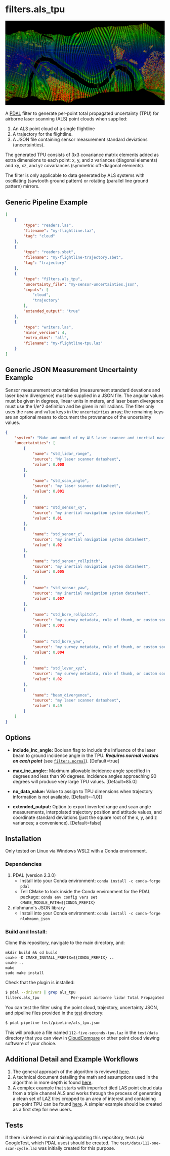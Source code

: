 # filters.als_tpu

![](doc/img/flightline111-StdZ-large.png)

A [PDAL](https://pdal.io/index.html) filter to generate per-point total propagated uncertainty (TPU) for airborne laser scanning (ALS) point clouds when supplied:

1. An ALS point cloud of a single flightline
2. A trajectory for the flightline.
3. A JSON file containing sensor measurement standard deviations (uncertainties).

The generated TPU consists of 3x3 covariance matrix elements added as extra dimensions to each point: x, y, and z variances (diagonal elements) and xy, xz, and yz covariances (symmetric off-diagonal elements).

The filter is only applicable to data generated by ALS systems with oscillating (sawtooth ground pattern) or rotating (parallel line ground pattern) mirrors.


## Generic Pipeline Example

```json
[
    {
        "type": "readers.las",
        "filename": "my-flightline.laz",
        "tag": "cloud"
    },
    {
        "type": "readers.sbet",
        "filename": "my-flightline-trajectory.sbet",
        "tag": "trajectory"
    },
    {
        "type": "filters.als_tpu",
        "uncertainty_file": "my-sensor-uncertainties.json",
        "inputs": [
            "cloud",
            "trajectory"
        ],
        "extended_output": "true"
    },
    {
        "type": "writers.las",
        "minor_version": 4,
        "extra_dims": "all",
        "filename": "my-flightline-tpu.laz"
    }
]
```


## Generic JSON Measurement Uncertainty Example

Sensor measurement uncertainties (measurement standard devations and laser beam divergence) must be supplied in a JSON file. The angular values must be given in degrees, linear units in meters, and laser beam divergence must use the 1/e^2 definition and be given in milliradians. The filter only uses the `name` and `value` keys in the `uncertainties` array; the remaining keys are an optional means to document the provenance of the uncertainty values.

```json
{
    "system": "Make and model of my ALS laser scanner and inertial navigation system",
    "uncertainties": [
        {
            "name": "std_lidar_range",
            "source": "My laser scanner datasheet",
            "value": 0.008
        },
        {
            "name": "std_scan_angle",
            "source": "my laser scanner datasheet",
            "value": 0.001
        },
        {
            "name": "std_sensor_xy",
            "source": "my inertial navigation system datasheet",
            "value": 0.01
        },
        {
            "name": "std_sensor_z",
            "source": "my inertial navigation system datasheet",
            "value": 0.02
        },
        {
            "name": "std_sensor_rollpitch",
            "source": "my inertial navigation system datasheet",
            "value": 0.005
        },
        {
            "name": "std_sensor_yaw",
            "source": "my inertial navigation system datasheet",
            "value": 0.007
        },
        {
            "name": "std_bore_rollpitch",
            "source": "my survey metadata, rule of thumb, or custom source",
            "value": 0.001
        },
        {
            "name": "std_bore_yaw",
            "source": "my survey metadata, rule of thumb, or custom source",
            "value": 0.004
        },
        {
            "name": "std_lever_xyz",
            "source": "my survey metadata, rule of thumb, or custom source",
            "value": 0.02
        },
        {
            "name": "beam_divergence",
            "source": "my laser scanner datasheet",
            "value": 0.49
        }
    ]
}
```


## Options

* **include_inc_angle:** Boolean flag to include the influence of the laser beam to ground incidence angle in the TPU. **_Requires normal vectors on each point_** (see [`filters.normal`](https://pdal.io/stages/filters.normal.html?highlight=filters%20normal)). [Default=true]

* **max_inc_angle::** Maximum allowable incidence angle specified in degrees and less than 90 degrees. Incidence angles approaching 90 degrees will produce very large TPU values. [Default=85.0]

* **no_data_value:** Value to assign to TPU dimensions when trajectory information is not available. [Default=-1.0]]
        
* **extended_output:** Option to export inverted range and scan angle measurements, interpolated trajectory position and attitude values, and coordinate standard deviations (just the square root of the x, y, and z variances; a convenience). [Default=false]


## Installation

Only tested on Linux via Windows WSL2 with a Conda environment.

### Dependencies

1. PDAL (version 2.3.0)
    * Install into your Conda environment: `conda install -c conda-forge pdal`
    * Tell CMake to look inside the Conda environment for the PDAL package: `conda env config vars set CMAKE_MODULE_PATH=${CONDA_PREFIX}`
2. nlohmann's JSON library
    * Install into your Conda environment: `conda install -c conda-forge nlohmann_json`

### Build and Install:

Clone this repository, navigate to the main directory, and:

```
mkdir build && cd build
cmake -D CMAKE_INSTALL_PREFIX=${CONDA_PREFIX} ..
cmake ..
make
sudo make install
```

Check that the plugin is installed:

```bash
$ pdal --drivers | grep als_tpu
filters.als_tpu              Per-point airborne lidar Total Propagated Uncertainty (TPU) via a generic sensor model
```

You can test the filter using the point cloud, trajectory, uncertainty JSON, and pipeline files provided in the [test](./test/) directory:

```bash
$ pdal pipeline test/pipeline/als_tpu.json
```

This will produce a file named `112-five-seconds-tpu.laz` in the `test/data` directory that you can view in [CloudCompare](https://www.danielgm.net/cc/) or other point cloud viewing software of your choice.


## Additional Detail and Example Workflows

1. The general approach of the algorithm is reviewed [here](doc/details.md).
2. A technical document detailing the math and assumptions used in the algorithm in more depth is found [here](doc/technical/ALS_TPU_Technical_Document.pdf).
3. A complex example that starts with imperfect tiled LAS point cloud data from a triple channel ALS and works through the process of generating a clean set of LAZ tiles cropped to an area of interest and containing per-point TPU can be found [here](doc/example/example.md). A simpler example should be created as a first step for new users.


## Tests

If there is interest in maintaining/updating this repository, tests (via GoogleTest, which PDAL uses) should be created. The `test/data/112-one-scan-cycle.laz` was initially created for this purpose.